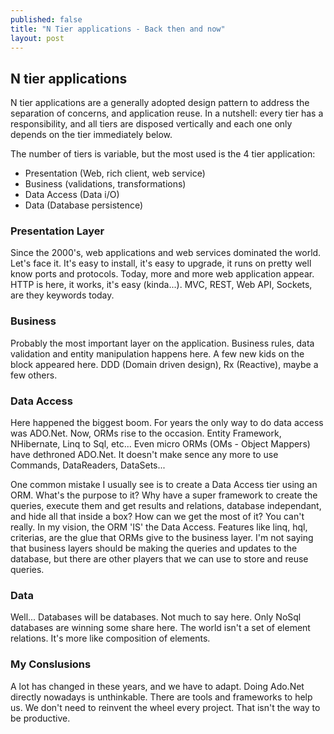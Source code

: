 ```yaml
---
published: false
title: "N Tier applications - Back then and now"
layout: post
---
```


## N tier applications

N tier applications are a generally adopted design pattern to address the separation of concerns, and application reuse. In a nutshell: every tier has a responsibility, and all tiers are disposed vertically and each one only depends on the tier immediately below.

The number of tiers is variable, but the most used is the 4 tier application:
- Presentation (Web, rich client, web service)
- Business (validations, transformations)
- Data Access (Data i/O)
- Data (Database persistence)

### Presentation Layer

Since the 2000's, web applications and web services dominated the world. Let's face it. It's easy to install, it's easy to upgrade, it runs on pretty well know ports and protocols.
Today, more and more web application appear. HTTP is here, it works, it's easy (kinda...).
MVC, REST, Web API, Sockets, are they keywords today.


### Business

Probably the most important layer on the application. Business rules, data validation and entity manipulation happens here.
A few new kids on the block appeared here. DDD (Domain driven design), Rx (Reactive), maybe a few others.

### Data Access

Here happened the biggest boom. For years the only way to do data access was ADO.Net. Now, ORMs rise to the occasion. Entity Framework, NHibernate, Linq to Sql, etc...
Even micro ORMs (OMs - Object Mappers) have dethroned ADO.Net.
It doesn't make sence any more to use Commands, DataReaders, DataSets...

One common mistake I usually see is to create a Data Access tier using an ORM. What's the purpose to it? Why have a super framework to create the queries, execute them and get results and relations, database independant, and hide all that inside a box? How can we get the most of it? You can't really.
In my vision, the ORM 'IS' the Data Access. Features like linq, hql, criterias, are the glue that ORMs give to the business layer. I'm not saying that business layers should be making the queries and updates to the database, but there are other players that we can use to store and reuse queries.

### Data

Well... Databases will be databases. Not much to say here. Only NoSql databases are winning some share here. The world isn't a set of element relations. It's more like composition of elements.


### My Conslusions

A lot has changed in these years, and we have to adapt. Doing Ado.Net directly nowadays is unthinkable. There are tools and frameworks to help us. We don't need to reinvent the wheel every project. That isn't the way to be productive.
